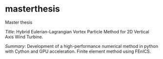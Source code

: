 # masterthesis
Master thesis

*Title*: Hybrid Eulerian-Lagrangian Vortex Particle Method for 2D Vertical Axis Wind Turbine.

*Summary*: Development of a high-performance numerical method in python with Cython and GPU acceleration. Finite element method using FEnICS.


